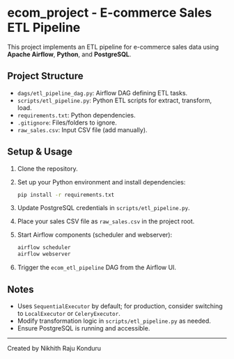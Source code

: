 # ecom_project - E-commerce Sales ETL Pipeline

This project implements an ETL pipeline for e-commerce sales data using **Apache Airflow**, **Python**, and **PostgreSQL**.

## Project Structure

- `dags/etl_pipeline_dag.py`: Airflow DAG defining ETL tasks.  
- `scripts/etl_pipeline.py`: Python ETL scripts for extract, transform, load.  
- `requirements.txt`: Python dependencies.  
- `.gitignore`: Files/folders to ignore.  
- `raw_sales.csv`: Input CSV file (add manually).  

## Setup & Usage

1. Clone the repository.

2. Set up your Python environment and install dependencies:

   ```bash
   pip install -r requirements.txt
   ```

3. Update PostgreSQL credentials in `scripts/etl_pipeline.py`.

4. Place your sales CSV file as `raw_sales.csv` in the project root.

5. Start Airflow components (scheduler and webserver):

   ```bash
   airflow scheduler
   airflow webserver
   ```

6. Trigger the `ecom_etl_pipeline` DAG from the Airflow UI.

## Notes

- Uses `SequentialExecutor` by default; for production, consider switching to `LocalExecutor` or `CeleryExecutor`.  
- Modify transformation logic in `scripts/etl_pipeline.py` as needed.  
- Ensure PostgreSQL is running and accessible.

---

Created by Nikhith Raju Konduru
